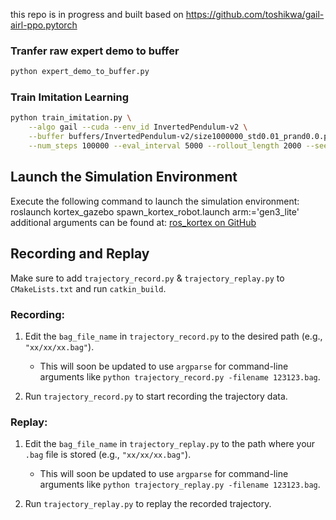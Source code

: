this repo is in progress and built based on https://github.com/toshikwa/gail-airl-ppo.pytorch

### Tranfer raw expert demo to buffer

```bash
python expert_demo_to_buffer.py
```

### Train Imitation Learning

```bash
python train_imitation.py \
    --algo gail --cuda --env_id InvertedPendulum-v2 \
    --buffer buffers/InvertedPendulum-v2/size1000000_std0.01_prand0.0.pth \
    --num_steps 100000 --eval_interval 5000 --rollout_length 2000 --seed 0
```


## Launch the Simulation Environment

Execute the following command to launch the simulation environment:
	roslaunch kortex_gazebo spawn_kortex_robot.launch arm:='gen3_lite'
		additional arguments can be found at: [ros_kortex on GitHub](https://github.com/Kinovarobotics/ros_kortex/blob/noetic-devel/)	
		
## Recording and Replay

Make sure to add `trajectory_record.py` & `trajectory_replay.py` to `CMakeLists.txt` and run `catkin_build`.

### Recording:

1. Edit the `bag_file_name` in `trajectory_record.py` to the desired path (e.g., `"xx/xx/xx.bag"`).
   - This will soon be updated to use `argparse` for command-line arguments like `python trajectory_record.py -filename 123123.bag`.

2. Run `trajectory_record.py` to start recording the trajectory data.

### Replay:

1. Edit the `bag_file_name` in `trajectory_replay.py` to the path where your `.bag` file is stored (e.g., `"xx/xx/xx.bag"`).
   - This will soon be updated to use `argparse` for command-line arguments like `python trajectory_replay.py -filename 123123.bag`.

2. Run `trajectory_replay.py` to replay the recorded trajectory.